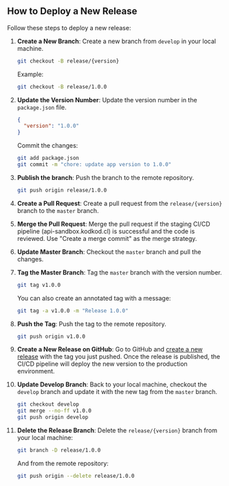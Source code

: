## How to Deploy a New Release

Follow these steps to deploy a new release:

1.  **Create a New Branch**: Create a new branch from `develop` in your local machine.

    ```bash
    git checkout -B release/{version}
    ```

    Example:

    ```bash
    git checkout -B release/1.0.0
    ```

2.  **Update the Version Number**: Update the version number in the `package.json` file.

    ```json
    {
      "version": "1.0.0"
    }
    ```

    Commit the changes:

    ```bash
    git add package.json
    git commit -m "chore: update app version to 1.0.0"
    ```

3.  **Publish the branch**: Push the branch to the remote repository.

    ```bash
    git push origin release/1.0.0
    ```

4.  **Create a Pull Request**: Create a pull request from the `release/{version}` branch to the `master` branch.
5.  **Merge the Pull Request**: Merge the pull request if the staging CI/CD pipeline (api-sandbox.kodkod.cl) is successful and the code is reviewed. Use "Create a merge commit" as the merge strategy.
6.  **Update Master Branch**: Checkout the `master` branch and pull the changes.
7.  **Tag the Master Branch**: Tag the `master` branch with the version number.

    ```bash
    git tag v1.0.0
    ```

    You can also create an annotated tag with a message:

    ```bash
    git tag -a v1.0.0 -m "Release 1.0.0"
    ```

8.  **Push the Tag**: Push the tag to the remote repository.

    ```bash
    git push origin v1.0.0
    ```

9.  **Create a New Release on GitHub**: Go to GitHub and [create a new release](https://docs.github.com/en/repositories/releasing-projects-on-github/managing-releases-in-a-repository#about-release-management) with the tag you just pushed. Once the release is published, the CI/CD pipeline will deploy the new version to the production environment.
10. **Update Develop Branch**: Back to your local machine, checkout the `develop` branch and update it with the new tag from the `master` branch.

    ```bash
    git checkout develop
    git merge --no-ff v1.0.0
    git push origin develop
    ```

11. **Delete the Release Branch**: Delete the `release/{version}` branch from your local machine:

    ```bash
    git branch -D release/1.0.0
    ```

    And from the remote repository:

    ```bash
    git push origin --delete release/1.0.0
    ```
